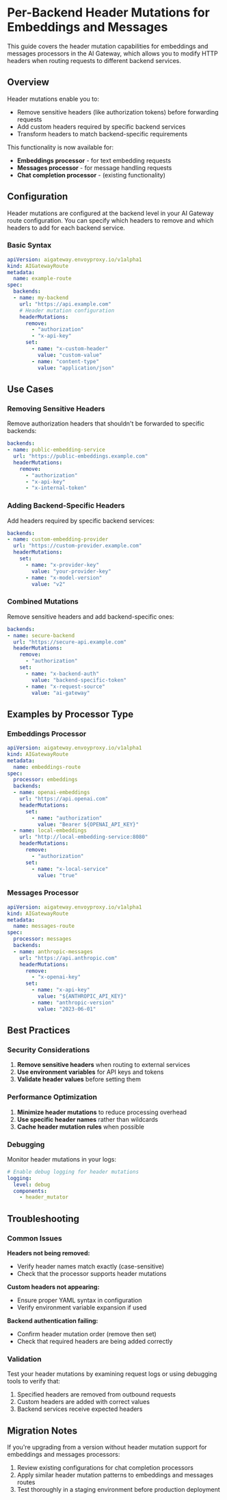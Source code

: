 # Per-Backend Header Mutations for Embeddings and Messages

This guide covers the header mutation capabilities for embeddings and messages processors in the AI Gateway, which allows you to modify HTTP headers when routing requests to different backend services.

## Overview

Header mutations enable you to:
- Remove sensitive headers (like authorization tokens) before forwarding requests
- Add custom headers required by specific backend services
- Transform headers to match backend-specific requirements

This functionality is now available for:
- **Embeddings processor** - for text embedding requests
- **Messages processor** - for message handling requests
- **Chat completion processor** - (existing functionality)

## Configuration

Header mutations are configured at the backend level in your AI Gateway route configuration. You can specify which headers to remove and which headers to add for each backend service.

### Basic Syntax

```yaml
apiVersion: aigateway.envoyproxy.io/v1alpha1
kind: AIGatewayRoute
metadata:
  name: example-route
spec:
  backends:
  - name: my-backend
    url: "https://api.example.com"
    # Header mutation configuration
    headerMutations:
      remove:
        - "authorization"
        - "x-api-key"
      set:
        - name: "x-custom-header"
          value: "custom-value"
        - name: "content-type"
          value: "application/json"
```

## Use Cases

### Removing Sensitive Headers

Remove authorization headers that shouldn't be forwarded to specific backends:

```yaml
backends:
- name: public-embedding-service
  url: "https://public-embeddings.example.com"
  headerMutations:
    remove:
      - "authorization"
      - "x-api-key"
      - "x-internal-token"
```

### Adding Backend-Specific Headers

Add headers required by specific backend services:

```yaml
backends:
- name: custom-embedding-provider
  url: "https://custom-provider.example.com"
  headerMutations:
    set:
      - name: "x-provider-key"
        value: "your-provider-key"
      - name: "x-model-version"
        value: "v2"
```

### Combined Mutations

Remove sensitive headers and add backend-specific ones:

```yaml
backends:
- name: secure-backend
  url: "https://secure-api.example.com"
  headerMutations:
    remove:
      - "authorization"
    set:
      - name: "x-backend-auth"
        value: "backend-specific-token"
      - name: "x-request-source"
        value: "ai-gateway"
```

## Examples by Processor Type

### Embeddings Processor

```yaml
apiVersion: aigateway.envoyproxy.io/v1alpha1
kind: AIGatewayRoute
metadata:
  name: embeddings-route
spec:
  processor: embeddings
  backends:
  - name: openai-embeddings
    url: "https://api.openai.com"
    headerMutations:
      set:
        - name: "authorization"
          value: "Bearer ${OPENAI_API_KEY}"
  - name: local-embeddings
    url: "http://local-embedding-service:8080"
    headerMutations:
      remove:
        - "authorization"
      set:
        - name: "x-local-service"
          value: "true"
```

### Messages Processor

```yaml
apiVersion: aigateway.envoyproxy.io/v1alpha1
kind: AIGatewayRoute
metadata:
  name: messages-route
spec:
  processor: messages
  backends:
  - name: anthropic-messages
    url: "https://api.anthropic.com"
    headerMutations:
      remove:
        - "x-openai-key"
      set:
        - name: "x-api-key"
          value: "${ANTHROPIC_API_KEY}"
        - name: "anthropic-version"
          value: "2023-06-01"
```

## Best Practices

### Security Considerations

1. **Remove sensitive headers** when routing to external services
2. **Use environment variables** for API keys and tokens
3. **Validate header values** before setting them

### Performance Optimization

1. **Minimize header mutations** to reduce processing overhead
2. **Use specific header names** rather than wildcards
3. **Cache header mutation rules** when possible

### Debugging

Monitor header mutations in your logs:

```yaml
# Enable debug logging for header mutations
logging:
  level: debug
  components:
    - header_mutator
```

## Troubleshooting

### Common Issues

**Headers not being removed:**
- Verify header names match exactly (case-sensitive)
- Check that the processor supports header mutations

**Custom headers not appearing:**
- Ensure proper YAML syntax in configuration
- Verify environment variable expansion if used

**Backend authentication failing:**
- Confirm header mutation order (remove then set)
- Check that required headers are being added correctly

### Validation

Test your header mutations by examining request logs or using debugging tools to verify that:
1. Specified headers are removed from outbound requests
2. Custom headers are added with correct values
3. Backend services receive expected headers

## Migration Notes

If you're upgrading from a version without header mutation support for embeddings and messages processors:

1. Review existing configurations for chat completion processors
2. Apply similar header mutation patterns to embeddings and messages routes
3. Test thoroughly in a staging environment before production deployment